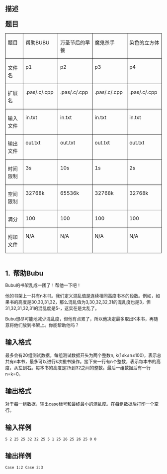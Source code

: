 ## 描述

<p class="MsoNormal"><b><span style="font-size: 16pt;">题目</span></b><b><span lang="EN-US" style="font-size:16.0pt"><o:p></o:p></span></b></p> <table class="MsoNormalTable" border="1" cellspacing="0" cellpadding="0" style="border-collapse:collapse;border:none;mso-border-alt:solid windowtext .5pt; mso-yfti-tbllook:480;mso-padding-alt:0cm 5.4pt 0cm 5.4pt;mso-border-insideh: .5pt solid windowtext;mso-border-insidev:.5pt solid windowtext"> <tbody> <tr> <td width="114" valign="top" style="width:85.2pt;border:solid windowtext 1.0pt; mso-border-alt:solid windowtext .5pt;padding:0cm 5.4pt 0cm 5.4pt"> <p class="MsoNormal">题目<span lang="EN-US"><o:p></o:p></span></p> </td> <td width="114" valign="top" style="width:85.2pt;border:solid windowtext 1.0pt; border-left:none;mso-border-left-alt:solid windowtext .5pt;mso-border-alt: solid windowtext .5pt;padding:0cm 5.4pt 0cm 5.4pt"> <p class="MsoNormal">帮助<span lang="EN-US">BUBU<o:p></o:p></span></p> </td> <td width="114" valign="top" style="width:85.2pt;border:solid windowtext 1.0pt; border-left:none;mso-border-left-alt:solid windowtext .5pt;mso-border-alt: solid windowtext .5pt;padding:0cm 5.4pt 0cm 5.4pt"> <p class="MsoNormal">万圣节后的早餐<span lang="EN-US"><o:p></o:p></span></p> </td> <td width="114" valign="top" style="width:85.25pt;border:solid windowtext 1.0pt; border-left:none;mso-border-left-alt:solid windowtext .5pt;mso-border-alt: solid windowtext .5pt;padding:0cm 5.4pt 0cm 5.4pt"> <p class="MsoNormal">魔鬼杀手<span lang="EN-US"><o:p></o:p></span></p> </td> <td width="114" valign="top" style="width:85.25pt;border:solid windowtext 1.0pt; border-left:none;mso-border-left-alt:solid windowtext .5pt;mso-border-alt: solid windowtext .5pt;padding:0cm 5.4pt 0cm 5.4pt"> <p class="MsoNormal">染色的立方体<span lang="EN-US"><o:p></o:p></span></p> </td> </tr> <tr> <td width="114" valign="top" style="width:85.2pt;border:solid windowtext 1.0pt; border-top:none;mso-border-top-alt:solid windowtext .5pt;mso-border-alt:solid windowtext .5pt; padding:0cm 5.4pt 0cm 5.4pt"> <p class="MsoNormal">文件名<span lang="EN-US"><o:p></o:p></span></p> </td> <td width="114" valign="top" style="width:85.2pt;border-top:none;border-left: none;border-bottom:solid windowtext 1.0pt;border-right:solid windowtext 1.0pt; mso-border-top-alt:solid windowtext .5pt;mso-border-left-alt:solid windowtext .5pt; mso-border-alt:solid windowtext .5pt;padding:0cm 5.4pt 0cm 5.4pt"> <p class="MsoNormal"><span lang="EN-US">p1<o:p></o:p></span></p> </td> <td width="114" valign="top" style="width:85.2pt;border-top:none;border-left: none;border-bottom:solid windowtext 1.0pt;border-right:solid windowtext 1.0pt; mso-border-top-alt:solid windowtext .5pt;mso-border-left-alt:solid windowtext .5pt; mso-border-alt:solid windowtext .5pt;padding:0cm 5.4pt 0cm 5.4pt"> <p class="MsoNormal"><span lang="EN-US">p2<o:p></o:p></span></p> </td> <td width="114" valign="top" style="width:85.25pt;border-top:none;border-left: none;border-bottom:solid windowtext 1.0pt;border-right:solid windowtext 1.0pt; mso-border-top-alt:solid windowtext .5pt;mso-border-left-alt:solid windowtext .5pt; mso-border-alt:solid windowtext .5pt;padding:0cm 5.4pt 0cm 5.4pt"> <p class="MsoNormal"><span lang="EN-US">p3<o:p></o:p></span></p> </td> <td width="114" valign="top" style="width:85.25pt;border-top:none;border-left: none;border-bottom:solid windowtext 1.0pt;border-right:solid windowtext 1.0pt; mso-border-top-alt:solid windowtext .5pt;mso-border-left-alt:solid windowtext .5pt; mso-border-alt:solid windowtext .5pt;padding:0cm 5.4pt 0cm 5.4pt"> <p class="MsoNormal"><span lang="EN-US">p4<o:p></o:p></span></p> </td> </tr> <tr> <td width="114" valign="top" style="width:85.2pt;border:solid windowtext 1.0pt; border-top:none;mso-border-top-alt:solid windowtext .5pt;mso-border-alt:solid windowtext .5pt; padding:0cm 5.4pt 0cm 5.4pt"> <p class="MsoNormal">扩展名<span lang="EN-US"><o:p></o:p></span></p> </td> <td width="114" valign="top" style="width:85.2pt;border-top:none;border-left: none;border-bottom:solid windowtext 1.0pt;border-right:solid windowtext 1.0pt; mso-border-top-alt:solid windowtext .5pt;mso-border-left-alt:solid windowtext .5pt; mso-border-alt:solid windowtext .5pt;padding:0cm 5.4pt 0cm 5.4pt"> <p class="MsoNormal"><span lang="EN-US">.pas/.c/.cpp<o:p></o:p></span></p> </td> <td width="114" valign="top" style="width:85.2pt;border-top:none;border-left: none;border-bottom:solid windowtext 1.0pt;border-right:solid windowtext 1.0pt; mso-border-top-alt:solid windowtext .5pt;mso-border-left-alt:solid windowtext .5pt; mso-border-alt:solid windowtext .5pt;padding:0cm 5.4pt 0cm 5.4pt"> <p class="MsoNormal"><span lang="EN-US">.pas/.c/.cpp<o:p></o:p></span></p> </td> <td width="114" valign="top" style="width:85.25pt;border-top:none;border-left: none;border-bottom:solid windowtext 1.0pt;border-right:solid windowtext 1.0pt; mso-border-top-alt:solid windowtext .5pt;mso-border-left-alt:solid windowtext .5pt; mso-border-alt:solid windowtext .5pt;padding:0cm 5.4pt 0cm 5.4pt"> <p class="MsoNormal"><span lang="EN-US">.pas/.c/.cpp<o:p></o:p></span></p> </td> <td width="114" valign="top" style="width:85.25pt;border-top:none;border-left: none;border-bottom:solid windowtext 1.0pt;border-right:solid windowtext 1.0pt; mso-border-top-alt:solid windowtext .5pt;mso-border-left-alt:solid windowtext .5pt; mso-border-alt:solid windowtext .5pt;padding:0cm 5.4pt 0cm 5.4pt"> <p class="MsoNormal"><span lang="EN-US">.pas/.c/.cpp<o:p></o:p></span></p> </td> </tr> <tr> <td width="114" valign="top" style="width:85.2pt;border:solid windowtext 1.0pt; border-top:none;mso-border-top-alt:solid windowtext .5pt;mso-border-alt:solid windowtext .5pt; padding:0cm 5.4pt 0cm 5.4pt"> <p class="MsoNormal">输入文件<span lang="EN-US"><o:p></o:p></span></p> </td> <td width="114" valign="top" style="width:85.2pt;border-top:none;border-left: none;border-bottom:solid windowtext 1.0pt;border-right:solid windowtext 1.0pt; mso-border-top-alt:solid windowtext .5pt;mso-border-left-alt:solid windowtext .5pt; mso-border-alt:solid windowtext .5pt;padding:0cm 5.4pt 0cm 5.4pt"> <p class="MsoNormal"><span lang="EN-US">in.txt<o:p></o:p></span></p> </td> <td width="114" valign="top" style="width:85.2pt;border-top:none;border-left: none;border-bottom:solid windowtext 1.0pt;border-right:solid windowtext 1.0pt; mso-border-top-alt:solid windowtext .5pt;mso-border-left-alt:solid windowtext .5pt; mso-border-alt:solid windowtext .5pt;padding:0cm 5.4pt 0cm 5.4pt"> <p class="MsoNormal"><span lang="EN-US">in.txt<o:p></o:p></span></p> </td> <td width="114" valign="top" style="width:85.25pt;border-top:none;border-left: none;border-bottom:solid windowtext 1.0pt;border-right:solid windowtext 1.0pt; mso-border-top-alt:solid windowtext .5pt;mso-border-left-alt:solid windowtext .5pt; mso-border-alt:solid windowtext .5pt;padding:0cm 5.4pt 0cm 5.4pt"> <p class="MsoNormal"><span lang="EN-US">in.txt<o:p></o:p></span></p> </td> <td width="114" valign="top" style="width:85.25pt;border-top:none;border-left: none;border-bottom:solid windowtext 1.0pt;border-right:solid windowtext 1.0pt; mso-border-top-alt:solid windowtext .5pt;mso-border-left-alt:solid windowtext .5pt; mso-border-alt:solid windowtext .5pt;padding:0cm 5.4pt 0cm 5.4pt"> <p class="MsoNormal"><span lang="EN-US">in.txt<o:p></o:p></span></p> </td> </tr> <tr> <td width="114" valign="top" style="width:85.2pt;border:solid windowtext 1.0pt; border-top:none;mso-border-top-alt:solid windowtext .5pt;mso-border-alt:solid windowtext .5pt; padding:0cm 5.4pt 0cm 5.4pt"> <p class="MsoNormal">输出文件<span lang="EN-US"><o:p></o:p></span></p> </td> <td width="114" valign="top" style="width:85.2pt;border-top:none;border-left: none;border-bottom:solid windowtext 1.0pt;border-right:solid windowtext 1.0pt; mso-border-top-alt:solid windowtext .5pt;mso-border-left-alt:solid windowtext .5pt; mso-border-alt:solid windowtext .5pt;padding:0cm 5.4pt 0cm 5.4pt"> <p class="MsoNormal"><span lang="EN-US">out.txt<o:p></o:p></span></p> </td> <td width="114" valign="top" style="width:85.2pt;border-top:none;border-left: none;border-bottom:solid windowtext 1.0pt;border-right:solid windowtext 1.0pt; mso-border-top-alt:solid windowtext .5pt;mso-border-left-alt:solid windowtext .5pt; mso-border-alt:solid windowtext .5pt;padding:0cm 5.4pt 0cm 5.4pt"> <p class="MsoNormal"><span lang="EN-US">out.txt<o:p></o:p></span></p> </td> <td width="114" valign="top" style="width:85.25pt;border-top:none;border-left: none;border-bottom:solid windowtext 1.0pt;border-right:solid windowtext 1.0pt; mso-border-top-alt:solid windowtext .5pt;mso-border-left-alt:solid windowtext .5pt; mso-border-alt:solid windowtext .5pt;padding:0cm 5.4pt 0cm 5.4pt"> <p class="MsoNormal"><span lang="EN-US">out.txt<o:p></o:p></span></p> </td> <td width="114" valign="top" style="width:85.25pt;border-top:none;border-left: none;border-bottom:solid windowtext 1.0pt;border-right:solid windowtext 1.0pt; mso-border-top-alt:solid windowtext .5pt;mso-border-left-alt:solid windowtext .5pt; mso-border-alt:solid windowtext .5pt;padding:0cm 5.4pt 0cm 5.4pt"> <p class="MsoNormal"><span lang="EN-US">out.txt<o:p></o:p></span></p> </td> </tr> <tr> <td width="114" valign="top" style="width:85.2pt;border:solid windowtext 1.0pt; border-top:none;mso-border-top-alt:solid windowtext .5pt;mso-border-alt:solid windowtext .5pt; padding:0cm 5.4pt 0cm 5.4pt"> <p class="MsoNormal">时间限制<span lang="EN-US"><o:p></o:p></span></p> </td> <td width="114" valign="top" style="width:85.2pt;border-top:none;border-left: none;border-bottom:solid windowtext 1.0pt;border-right:solid windowtext 1.0pt; mso-border-top-alt:solid windowtext .5pt;mso-border-left-alt:solid windowtext .5pt; mso-border-alt:solid windowtext .5pt;padding:0cm 5.4pt 0cm 5.4pt"> <p class="MsoNormal"><span lang="EN-US">3s<o:p></o:p></span></p> </td> <td width="114" valign="top" style="width:85.2pt;border-top:none;border-left: none;border-bottom:solid windowtext 1.0pt;border-right:solid windowtext 1.0pt; mso-border-top-alt:solid windowtext .5pt;mso-border-left-alt:solid windowtext .5pt; mso-border-alt:solid windowtext .5pt;padding:0cm 5.4pt 0cm 5.4pt"> <p class="MsoNormal"><span lang="EN-US">10s<o:p></o:p></span></p> </td> <td width="114" valign="top" style="width:85.25pt;border-top:none;border-left: none;border-bottom:solid windowtext 1.0pt;border-right:solid windowtext 1.0pt; mso-border-top-alt:solid windowtext .5pt;mso-border-left-alt:solid windowtext .5pt; mso-border-alt:solid windowtext .5pt;padding:0cm 5.4pt 0cm 5.4pt"> <p class="MsoNormal"><span lang="EN-US">1s<o:p></o:p></span></p> </td> <td width="114" valign="top" style="width:85.25pt;border-top:none;border-left: none;border-bottom:solid windowtext 1.0pt;border-right:solid windowtext 1.0pt; mso-border-top-alt:solid windowtext .5pt;mso-border-left-alt:solid windowtext .5pt; mso-border-alt:solid windowtext .5pt;padding:0cm 5.4pt 0cm 5.4pt"> <p class="MsoNormal"><span lang="EN-US">2s<o:p></o:p></span></p> </td> </tr> <tr> <td width="114" valign="top" style="width:85.2pt;border:solid windowtext 1.0pt; border-top:none;mso-border-top-alt:solid windowtext .5pt;mso-border-alt:solid windowtext .5pt; padding:0cm 5.4pt 0cm 5.4pt"> <p class="MsoNormal">空间限制<span lang="EN-US"><o:p></o:p></span></p> </td> <td width="114" valign="top" style="width:85.2pt;border-top:none;border-left: none;border-bottom:solid windowtext 1.0pt;border-right:solid windowtext 1.0pt; mso-border-top-alt:solid windowtext .5pt;mso-border-left-alt:solid windowtext .5pt; mso-border-alt:solid windowtext .5pt;padding:0cm 5.4pt 0cm 5.4pt"> <p class="MsoNormal"><span lang="EN-US">32768k<o:p></o:p></span></p> </td> <td width="114" valign="top" style="width:85.2pt;border-top:none;border-left: none;border-bottom:solid windowtext 1.0pt;border-right:solid windowtext 1.0pt; mso-border-top-alt:solid windowtext .5pt;mso-border-left-alt:solid windowtext .5pt; mso-border-alt:solid windowtext .5pt;padding:0cm 5.4pt 0cm 5.4pt"> <p class="MsoNormal"><span lang="EN-US">65536k<o:p></o:p></span></p> </td> <td width="114" valign="top" style="width:85.25pt;border-top:none;border-left: none;border-bottom:solid windowtext 1.0pt;border-right:solid windowtext 1.0pt; mso-border-top-alt:solid windowtext .5pt;mso-border-left-alt:solid windowtext .5pt; mso-border-alt:solid windowtext .5pt;padding:0cm 5.4pt 0cm 5.4pt"> <p class="MsoNormal"><span lang="EN-US">32768k<o:p></o:p></span></p> </td> <td width="114" valign="top" style="width:85.25pt;border-top:none;border-left: none;border-bottom:solid windowtext 1.0pt;border-right:solid windowtext 1.0pt; mso-border-top-alt:solid windowtext .5pt;mso-border-left-alt:solid windowtext .5pt; mso-border-alt:solid windowtext .5pt;padding:0cm 5.4pt 0cm 5.4pt"> <p class="MsoNormal"><span lang="EN-US">32768k<o:p></o:p></span></p> </td> </tr> <tr> <td width="114" valign="top" style="width:85.2pt;border:solid windowtext 1.0pt; border-top:none;mso-border-top-alt:solid windowtext .5pt;mso-border-alt:solid windowtext .5pt; padding:0cm 5.4pt 0cm 5.4pt"> <p class="MsoNormal">满分<span lang="EN-US"><o:p></o:p></span></p> </td> <td width="114" valign="top" style="width:85.2pt;border-top:none;border-left: none;border-bottom:solid windowtext 1.0pt;border-right:solid windowtext 1.0pt; mso-border-top-alt:solid windowtext .5pt;mso-border-left-alt:solid windowtext .5pt; mso-border-alt:solid windowtext .5pt;padding:0cm 5.4pt 0cm 5.4pt"> <p class="MsoNormal"><span lang="EN-US">100<o:p></o:p></span></p> </td> <td width="114" valign="top" style="width:85.2pt;border-top:none;border-left: none;border-bottom:solid windowtext 1.0pt;border-right:solid windowtext 1.0pt; mso-border-top-alt:solid windowtext .5pt;mso-border-left-alt:solid windowtext .5pt; mso-border-alt:solid windowtext .5pt;padding:0cm 5.4pt 0cm 5.4pt"> <p class="MsoNormal"><span lang="EN-US">100<o:p></o:p></span></p> </td> <td width="114" valign="top" style="width:85.25pt;border-top:none;border-left: none;border-bottom:solid windowtext 1.0pt;border-right:solid windowtext 1.0pt; mso-border-top-alt:solid windowtext .5pt;mso-border-left-alt:solid windowtext .5pt; mso-border-alt:solid windowtext .5pt;padding:0cm 5.4pt 0cm 5.4pt"> <p class="MsoNormal"><span lang="EN-US">100<o:p></o:p></span></p> </td> <td width="114" valign="top" style="width:85.25pt;border-top:none;border-left: none;border-bottom:solid windowtext 1.0pt;border-right:solid windowtext 1.0pt; mso-border-top-alt:solid windowtext .5pt;mso-border-left-alt:solid windowtext .5pt; mso-border-alt:solid windowtext .5pt;padding:0cm 5.4pt 0cm 5.4pt"> <p class="MsoNormal"><span lang="EN-US">100<o:p></o:p></span></p> </td> </tr> <tr> <td width="114" valign="top" style="width:85.2pt;border:solid windowtext 1.0pt; border-top:none;mso-border-top-alt:solid windowtext .5pt;mso-border-alt:solid windowtext .5pt; padding:0cm 5.4pt 0cm 5.4pt"> <p class="MsoNormal">附加文件<span lang="EN-US"><o:p></o:p></span></p> </td> <td width="114" valign="top" style="width:85.2pt;border-top:none;border-left: none;border-bottom:solid windowtext 1.0pt;border-right:solid windowtext 1.0pt; mso-border-top-alt:solid windowtext .5pt;mso-border-left-alt:solid windowtext .5pt; mso-border-alt:solid windowtext .5pt;padding:0cm 5.4pt 0cm 5.4pt"> <p class="MsoNormal"><span lang="EN-US">N/A<o:p></o:p></span></p> </td> <td width="114" valign="top" style="width:85.2pt;border-top:none;border-left: none;border-bottom:solid windowtext 1.0pt;border-right:solid windowtext 1.0pt; mso-border-top-alt:solid windowtext .5pt;mso-border-left-alt:solid windowtext .5pt; mso-border-alt:solid windowtext .5pt;padding:0cm 5.4pt 0cm 5.4pt"> <p class="MsoNormal"><span lang="EN-US">N/A<o:p></o:p></span></p> </td> <td width="114" valign="top" style="width:85.25pt;border-top:none;border-left: none;border-bottom:solid windowtext 1.0pt;border-right:solid windowtext 1.0pt; mso-border-top-alt:solid windowtext .5pt;mso-border-left-alt:solid windowtext .5pt; mso-border-alt:solid windowtext .5pt;padding:0cm 5.4pt 0cm 5.4pt"> <p class="MsoNormal"><span lang="EN-US">N/A<o:p></o:p></span></p> </td> <td width="114" valign="top" style="width:85.25pt;border-top:none;border-left: none;border-bottom:solid windowtext 1.0pt;border-right:solid windowtext 1.0pt; mso-border-top-alt:solid windowtext .5pt;mso-border-left-alt:solid windowtext .5pt; mso-border-alt:solid windowtext .5pt;padding:0cm 5.4pt 0cm 5.4pt"> <p class="MsoNormal"><span lang="EN-US">N/A<o:p></o:p></span></p> </td> </tr> </tbody> </table> <p class="MsoNormal"><span lang="EN-US"> </span></p> <p class="MsoNormal" style="margin-left:18.0pt;text-indent:-18.0pt;mso-list:l0 level1 lfo1; tab-stops:list 18.0pt"><!--[if !supportLists]--><b><span lang="EN-US" style="font-size:16.0pt;mso-fareast-font-family:"Times New Roman"">1.<span style="font-weight: normal; font-size: 7pt; font-family: 'Times New Roman';">    </span></span></b><!--[endif]--><b><span style="font-size: 16pt;">帮助</span></b><b><span lang="EN-US" style="font-size:16.0pt">Bubu<o:p></o:p></span></b></p> <p class="MsoNormal"><span lang="EN-US">Bubu</span>的书架乱成一团了！帮他一下吧！<span lang="EN-US"><o:p></o:p></span></p> <p class="MsoNormal">他的书架上一共有<span lang="EN-US">n</span>本书。我们定义混乱值是连续相同高度书本的段数。例如，如果书的高度是<span lang="EN-US">30,30,31,32</span>，那么混乱值为<span lang="EN-US">3,30,32,32,31</span>的混乱度也是<span lang="EN-US">3</span>，但<span lang="EN-US">31,32,31,32,31</span>的混乱度是<span lang="EN-US">5-</span>，这实在是太乱了。<span lang="EN-US"><o:p></o:p></span></p> <p class="MsoNormal"><span lang="EN-US">Bubu</span>想尽可能地减少混乱度，但他有点累了，所以他决定最多取出<span lang="EN-US">K</span>本书，再随意将他们放到书架上。你能帮助他吗？<span lang="EN-US"><o:p></o:p></span></p> <p></p>

## 输入格式

<p class="MsoNormal">最多会有<span lang="EN-US">20</span>组测试数据。每组测试数据开头为两个整数<span lang="EN-US">n, k(1</span>≤<span lang="EN-US">k</span>≤<span lang="EN-US">n</span>≤<span lang="EN-US">100)</span>，表示总共有<span lang="EN-US">n</span>本书，最多可以进行<span lang="EN-US">k</span>次搬书操作。接下来一行有<span lang="EN-US">n</span>个整数，表示每本书的高度，从左到右。每本书的高度是<span lang="EN-US">25</span>到<span lang="EN-US">32</span>之间的整数。最后一组数据后有一行<span lang="EN-US">n=k=0</span>。</p> <p class="MsoNormal"></p> <p class="MsoNormal"><span lang="EN-US"><o:p></o:p></span></p> <p></p>

## 输出格式

<p class="MsoNormal">对于每一组数据，输出<span lang="EN-US">case</span>标号和最终最小的混乱度。在每组数据后打印一个空行。</p> <p class="MsoNormal"></p> <p class="MsoNormal"><span lang="EN-US"><o:p></o:p></span></p> <p></p>

## 输入样例

```plaintext
5 2 25 25 32 32 25 5 1 25 26 25 26 25 0 0 
```

## 输出样例

```plaintext
Case 1:2 Case 2:3 
```



 



 

